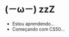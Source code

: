 # (－ω－) zzZ

- Estou aprendendo...
- Começando com CS50...

<!---
ignazweis2/ignazweis2 is a ✨ special ✨ repository because its `README.md` (this file) appears on your GitHub profile.
You can click the Preview link to take a look at your changes.
--->
